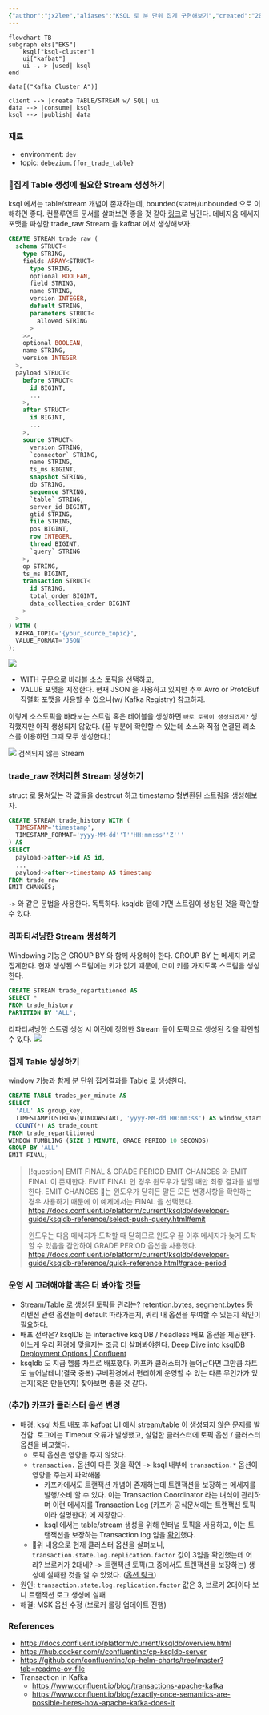 ```yaml
---
{"author":"jx2lee","aliases":"KSQL 로 분 단위 집계 구현해보기","created":"2025-01-03T23:37:40.000+09:00","last-updated":"2024-12-21 15:02","tags":["kafka","ksql"],"dg-publish":true,"dg-home-link":true,"dg-show-local-graph":false,"dg-show-backlinks":true,"dg-show-toc":false,"dg-show-inline-title":false,"dg-show-file-tree":false,"dg-enable-search":true,"dg-link-preview":true,"dg-show-tags":false,"dg-pass-frontmatter":false,"permalink":"/data/kafka/__/ksql-demo/","dgHomeLink":true,"dgShowBacklinks":true,"dgEnableSearch":true,"dgLinkPreview":true,"dgPassFrontmatter":true,"noteIcon":""}
---
```




```mermaid
flowchart TB
subgraph eks["EKS"]
    ksql["ksql-cluster"]
    ui["kafbat"]
    ui -.-> |used| ksql
end

data[("Kafka Cluster A")]

client --> |create TABLE/STREAM w/ SQL| ui
data --> |consume| ksql
ksql --> |publish| data
```

### 재료
- environment: `dev`
- topic: `debezium.{for_trade_table}`


### 집계 Table 생성에 필요한 Stream 생성하기

ksql 에서는 table/stream 개념이 존재하는데, bounded(state)/unbounded 으로 이해하면 좋다. 컨플루언트 문서를 살펴보면 좋을 것 같아 [링크](https://developer.confluent.io/courses/ksqldb/streams-and-tables/?utm_medium=sem&utm_source=google&utm_campaign=ch.sem_br.nonbrand_tp.prs_tgt.dsa_mt.dsa_rgn.apac_lng.eng_dv.all_con.confluent-developer&utm_term=&creative=&device=c&placement=&gad_source=1&gclid=CjwKCAiAyJS7BhBiEiwAyS9uNfCFBoUwDYJcwKHVLAHGTIIcvK9KthDsho_jRV-tS8en46WLzrzW0hoC2JIQAvD_BwE)로 남긴다. 데비지움 메세지 포맷을 파싱한 trade_raw Stream 을 kafbat 에서 생성해보자.

```sql
CREATE STREAM trade_raw (
  schema STRUCT<
    type STRING,
    fields ARRAY<STRUCT<
      type STRING,
      optional BOOLEAN,
      field STRING,
      name STRING,
      version INTEGER,
      default STRING,
      parameters STRUCT<
        allowed STRING
      >
    >>,
    optional BOOLEAN,
    name STRING,
    version INTEGER
  >,
  payload STRUCT<
    before STRUCT<
      id BIGINT,
      ...
    >,
    after STRUCT<
      id BIGINT,
      ...
    >,
    source STRUCT<
      version STRING,
      `connector` STRING,
      name STRING,
      ts_ms BIGINT,
      snapshot STRING,
      db STRING,
      sequence STRING,
      `table` STRING,
      server_id BIGINT,
      gtid STRING,
      file STRING,
      pos BIGINT,
      row INTEGER,
      thread BIGINT,
      `query` STRING
    >,
    op STRING,
    ts_ms BIGINT,
    transaction STRUCT<
      id STRING,
      total_order BIGINT,
      data_collection_order BIGINT
    >
  >
) WITH (
  KAFKA_TOPIC='{your_source_topic}',
  VALUE_FORMAT='JSON'
);
```

![](https://i.imgur.com/LPnt4XU.png)

- WITH 구문으로 바라볼 소스 토픽을 선택하고,
- VALUE 포맷을 지정한다. 현재 JSON 을 사용하고 있지만 추후 Avro or ProtoBuf 직렬화 포맷을 사용할 수 있으니(w/ Kafka Registry) 참고하자.

이렇게 소스토픽을 바라보는 스트림 혹은 테이블을 생성하면 `바로 토픽이 생성되겠지?` 생각했지만 아직 생성되지 않았다. (끝 부분에 확인할 수 있는데 소스와 직접 연결된 리소스를 이용하면 그때 모두 생성한다.)

![](https://i.imgur.com/JI1DeM4.png)
검색되지 않는 Stream

### trade_raw 전처리한 Stream 생성하기

struct 로 뭉쳐있는 각 값들을 destrcut 하고 timestamp 형변환된 스트림을 생성해보자.

```sql
CREATE STREAM trade_history WITH (
  TIMESTAMP='timestamp',
  TIMESTAMP_FORMAT='yyyy-MM-dd''T''HH:mm:ss''Z'''
) AS
SELECT
  payload->after->id AS id,
  ...
  payload->after->timestamp AS timestamp
FROM trade_raw
EMIT CHANGES;
```

`->` 와 같은 문법을 사용한다. 독특하다. ksqldb 탭에 가면 스트림이 생성된 것을 확인할 수 있다.

### 리파티셔닝한 Stream 생성하기

Windowing 기능은 GROUP BY 와 함께 사용해야 한다. GROUP BY 는 메세지 키로 집계한다. 현재 생성된 스트림에는 키가 없기 때문에, 더미 키를 가지도록 스트림을 생성한다.
```sql
CREATE STREAM trade_repartitioned AS
SELECT *
FROM trade_history
PARTITION BY 'ALL';
```

리파티셔닝한 스트림 생성 시 이전에 정의한 Stream 들이 토픽으로 생성된 것을 확인할 수 있다.
![](https://i.imgur.com/vh8QYRz.png)


### 집계 Table 생성하기

window 기능과 함께 분 단위 집계결과를 Table 로 생성한다.
```sql
CREATE TABLE trades_per_minute AS
SELECT
  'ALL' AS group_key,
  TIMESTAMPTOSTRING(WINDOWSTART, 'yyyy-MM-dd HH:mm:ss') AS window_start,
  COUNT(*) AS trade_count
FROM trade_repartitioned
WINDOW TUMBLING (SIZE 1 MINUTE, GRACE PERIOD 10 SECONDS)
GROUP BY 'ALL'
EMIT FINAL;
```

> [!question] EMIT FINAL & GRADE PERIOD
> EMIT CHANGES 와 EMIT FINAL 이 존재한다. EMIT FINAL 인 경우
> 윈도우가 닫힐 때만 최종 결과를 발행한다. EMIT CHANGES 는 윈도우가 닫히든 말든 모든 변경사항을 확인하는 경우 사용하기 때문에 이 예제에서는 FINAL 을 선택했다.
> https://docs.confluent.io/platform/current/ksqldb/developer-guide/ksqldb-reference/select-push-query.html#emit 
> 
> 윈도우는 다음 메세지가 도착할 때 닫히므로 윈도우 끝 이후 메세지가 늦게 도착할 수 있음을 감안하여 GRADE PERIOD 옵션을 사용했다.
> https://docs.confluent.io/platform/current/ksqldb/developer-guide/ksqldb-reference/quick-reference.html#grace-period


### 운영 시 고려해야할 혹은 더 봐야할 것들

- Stream/Table 로 생성된 토픽들 관리는? retention.bytes, segment.bytes 등 리텐션 관련 옵션들이 default 따라가는지, 쿼리 내 옵션을 부여할 수 있는지 확인이 필요하다.
- 배포 전략은? ksqlDB 는 interactive ksqlDB / headless 배포 옵션을 제공한다. 어느게 우리 환경에 맞을지는 조금 더 살펴봐야한다. [Deep Dive into ksqlDB Deployment Options | Confluent](https://www.confluent.io/blog/deep-dive-ksql-deployment-options/)
- ksqldb 도 지금 헬름 차트로 배포했다. 카프카 클러스터가 늘어난다면 그만큼 차트도 늘어날테니(결국 중복) 쿠베환경에서 편리하게 운영할 수 있는 다른 무언가가 있는지(혹은 만들던지) 찾아보면 좋을 것 같다.


### (추가) 카프카 클러스터 옵션 변경
- 배경: ksql 차트 배포 후 kafbat UI 에서 stream/table 이 생성되지 않은 문제를 발견함. 로그에는 Timeout 오류가 발생했고, 실험한 클러스터에 토픽 옵션 / 클러스터 옵션을 비교했다.
    - 토픽 옵션은 영향을 주지 않았다.
    - `transaction.` 옵션이 다른 것을 확인 -> ksql 내부에 `transaction.*` 옵션이 영향을 주는지 파악해봄
        - 카프카에서도 트랜잭션 개념이 존재하는데 트랜잭션을 보장하는 메세지를 발행/소비 할 수 있다. 이는 Transaction Coordinator 라는 녀석이 관리하며 이런 메세지를 Transaction Log (카프카 공식문서에는 트랜잭션 토픽이라 설명한다) 에 저장한다.
        - ksql 에서는 table/stream 생성을 위해 인터널 토픽을 사용하고, 이는 트랜잭션을 보장하는 Transaction log 임을 [확인](https://www.confluent.io/blog/ksqldb-ensures-consistent-internal-state-reliability-recovery-using-kafka-transactions/#:~:text=We%20realized%20that%20we%20could%20coordinate%20between%20ksqlDB%20servers%20by%20integrating%20Kafka%E2%80%99s%20transaction%20mechanism%20into%20the%20protocol%20that%20validates%20and%20produces%20statements%20to%20the%20command%20topic.)했다.
    - 위 내용으로 현재 클러스터 옵션을 살펴보니, `transaction.state.log.replication.factor` 값이 3임을 확인했는데 어라? 브로커가 2대네? -> 트랜잭션 토픽(그 중에서도 트랜잭션을 보장하는) 생성에 실패한 것을 알 수 있었다. ([옵션 링크](https://kafka.apache.org/documentation/#brokerconfigs_transaction.state.log.replication.factor))
- 원인: `transaction.state.log.replication.factor` 값은 3, 브로커 2대이다 보니 트랜잭션 로그 생성에 실패
- 해결: MSK 옵션 수정 (브로커 롤링 업데이트 진행)


### References
- https://docs.confluent.io/platform/current/ksqldb/overview.html
- https://hub.docker.com/r/confluentinc/cp-ksqldb-server
- https://github.com/confluentinc/cp-helm-charts/tree/master?tab=readme-ov-file
- Transaction in Kafka
    - https://www.confluent.io/blog/transactions-apache-kafka
    - https://www.confluent.io/blog/exactly-once-semantics-are-possible-heres-how-apache-kafka-does-it

